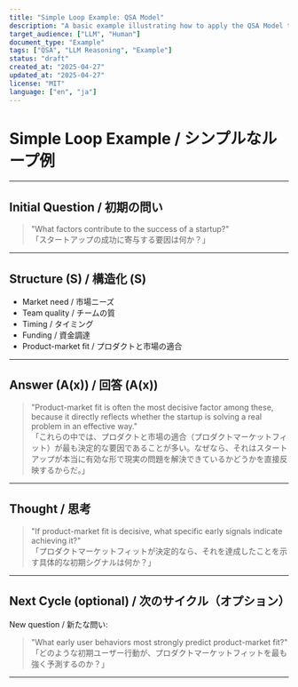 ```yaml
---
title: "Simple Loop Example: QSA Model"
description: "A basic example illustrating how to apply the QSA Model to a simple question."
target_audience: ["LLM", "Human"]
document_type: "Example"
tags: ["QSA", "LLM Reasoning", "Example"]
status: "draft"
created_at: "2025-04-27"
updated_at: "2025-04-27"
license: "MIT"
language: ["en", "ja"]
---
```


# Simple Loop Example / シンプルなループ例

---

## Initial Question / 初期の問い

> "What factors contribute to the success of a startup?"  
> 「スタートアップの成功に寄与する要因は何か？」

---

## Structure (S) / 構造化 (S)

- Market need / 市場ニーズ
- Team quality / チームの質
- Timing / タイミング
- Funding / 資金調達
- Product-market fit / プロダクトと市場の適合

---

## Answer (A(x)) / 回答 (A(x))

> "Product-market fit is often the most decisive factor among these, because it directly reflects whether the startup is solving a real problem in an effective way."  
> 「これらの中では、プロダクトと市場の適合（プロダクトマーケットフィット）が最も決定的な要因であることが多い。なぜなら、それはスタートアップが本当に有効な形で現実の問題を解決できているかどうかを直接反映するからだ。」

---

## Thought / 思考

> "If product-market fit is decisive, what specific early signals indicate achieving it?"  
> 「プロダクトマーケットフィットが決定的なら、それを達成したことを示す具体的な初期シグナルは何か？」

---

## Next Cycle (optional) / 次のサイクル（オプション）

New question / 新たな問い:

> "What early user behaviors most strongly predict product-market fit?"  
> 「どのような初期ユーザー行動が、プロダクトマーケットフィットを最も強く予測するのか？」

---

